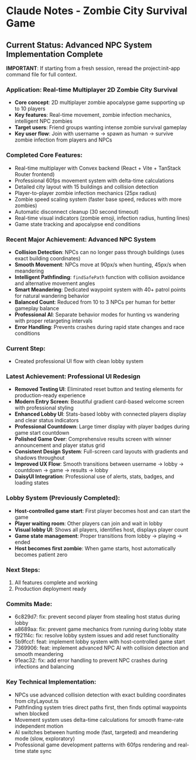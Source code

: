 # Claude Notes - Zombie City Survival Game

## Current Status: Advanced NPC System Implementation Complete

**IMPORTANT**: If starting from a fresh session, reread the project:init-app command file for full context.

### Application: Real-time Multiplayer 2D Zombie City Survival
- **Core concept**: 2D multiplayer zombie apocalypse game supporting up to 10 players
- **Key features**: Real-time movement, zombie infection mechanics, intelligent NPC zombies
- **Target users**: Friend groups wanting intense zombie survival gameplay
- **Key user flow**: Join with username → spawn as human → survive zombie infection from players and NPCs

### Completed Core Features:
- Real-time multiplayer with Convex backend (React + Vite + TanStack Router frontend)
- Professional 60fps movement system with delta-time calculations
- Detailed city layout with 15 buildings and collision detection
- Player-to-player zombie infection mechanics (25px radius)
- Zombie speed scaling system (faster base speed, reduces with more zombies)
- Automatic disconnect cleanup (30 second timeout)
- Real-time visual indicators (zombie emoji, infection radius, hunting lines)
- Game state tracking and apocalypse end conditions

### Recent Major Achievement: Advanced NPC System
- **Collision Detection**: NPCs can no longer pass through buildings (uses exact building coordinates)
- **Smooth Movement**: NPCs move at 90px/s when hunting, 45px/s when meandering
- **Intelligent Pathfinding**: `findSafePath` function with collision avoidance and alternative movement angles
- **Smart Meandering**: Dedicated waypoint system with 40+ patrol points for natural wandering behavior
- **Balanced Count**: Reduced from 10 to 3 NPCs per human for better gameplay balance
- **Professional AI**: Separate behavior modes for hunting vs wandering with proper retargeting intervals
- **Error Handling**: Prevents crashes during rapid state changes and race conditions

### Current Step:
- Created professional UI flow with clean lobby system

### Latest Achievement: Professional UI Redesign
- **Removed Testing UI**: Eliminated reset button and testing elements for production-ready experience
- **Modern Entry Screen**: Beautiful gradient card-based welcome screen with professional styling
- **Enhanced Lobby UI**: Stats-based lobby with connected players display and clear status indicators
- **Professional Countdown**: Large timer display with player badges during game start countdown
- **Polished Game Over**: Comprehensive results screen with winner announcement and player status grid
- **Consistent Design System**: Full-screen card layouts with gradients and shadows throughout
- **Improved UX Flow**: Smooth transitions between username → lobby → countdown → game → results → lobby
- **DaisyUI Integration**: Professional use of alerts, stats, badges, and loading states

### Lobby System (Previously Completed):
- **Host-controlled game start**: First player becomes host and can start the game
- **Player waiting room**: Other players can join and wait in lobby
- **Visual lobby UI**: Shows all players, identifies host, displays player count
- **Game state management**: Proper transitions from lobby → playing → ended
- **Host becomes first zombie**: When game starts, host automatically becomes patient zero

### Next Steps:
1. All features complete and working
2. Production deployment ready

### Commits Made:
- 6c829d7: fix: prevent second player from stealing host status during lobby
- a8689aa: fix: prevent game mechanics from running during lobby state
- f921f4c: fix: resolve lobby system issues and add reset functionality
- 5b9fccf: feat: implement lobby system with host-controlled game start
- 7369906: feat: implement advanced NPC AI with collision detection and smooth meandering
- 91eac32: fix: add error handling to prevent NPC crashes during infections and balancing

### Key Technical Implementation:
- NPCs use advanced collision detection with exact building coordinates from cityLayout.ts
- Pathfinding system tries direct paths first, then finds optimal waypoints when blocked
- Movement system uses delta-time calculations for smooth frame-rate independent motion
- AI switches between hunting mode (fast, targeted) and meandering mode (slow, exploratory)
- Professional game development patterns with 60fps rendering and real-time state sync